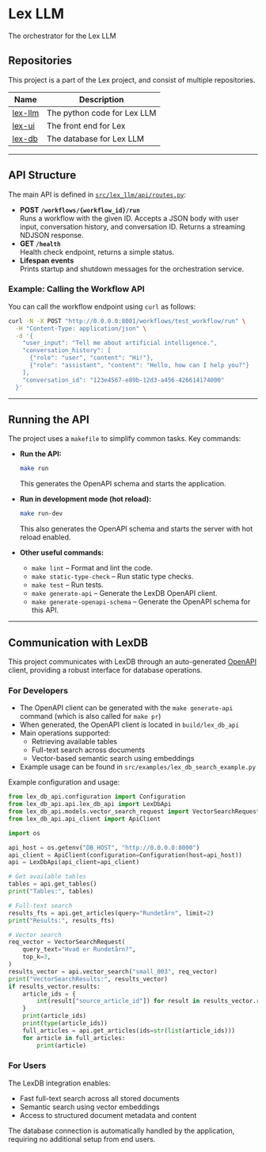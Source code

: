 # Lex LLM
The orchestrator for the Lex LLM

## Repositories

This project is a part of the Lex project, and consist of multiple repositories.

| Name      | Description                 |
| --------- | --------------------------- |
| [lex-llm] | The python code for Lex LLM |
| [lex-ui]  | The front end for Lex       |
| [lex-db]  | The database for Lex LLM    |

[lex-llm]: https://github.com/centre-for-humanities-computing/lex-llm
[lex-ui]: https://github.com/centre-for-humanities-computing/lex-llm-ui
[lex-db]: https://github.com/centre-for-humanities-computing/lex-db

---

## API Structure

The main API is defined in [`src/lex_llm/api/routes.py`](src/lex_llm/api/routes.py):

- **POST `/workflows/{workflow_id}/run`**  
  Runs a workflow with the given ID. Accepts a JSON body with user input, conversation history, and conversation ID. Returns a streaming NDJSON response.
- **GET `/health`**  
  Health check endpoint, returns a simple status.
- **Lifespan events**  
  Prints startup and shutdown messages for the orchestration service.

### Example: Calling the Workflow API

You can call the workflow endpoint using `curl` as follows:

```bash
curl -N -X POST "http://0.0.0.0:8001/workflows/test_workflow/run" \
  -H "Content-Type: application/json" \
  -d '{
    "user_input": "Tell me about artificial intelligence.",
    "conversation_history": [
      {"role": "user", "content": "Hi!"},
      {"role": "assistant", "content": "Hello, how can I help you?"}
    ],
    "conversation_id": "123e4567-e89b-12d3-a456-426614174000"
  }'
```

---

## Running the API

The project uses a `makefile` to simplify common tasks. Key commands:

- **Run the API:**  
  ```bash
  make run
  ```
  This generates the OpenAPI schema and starts the application.

- **Run in development mode (hot reload):**  
  ```bash
  make run-dev
  ```
  This also generates the OpenAPI schema and starts the server with hot reload enabled.

- **Other useful commands:**  
  - `make lint` – Format and lint the code.
  - `make static-type-check` – Run static type checks.
  - `make test` – Run tests.
  - `make generate-api` – Generate the LexDB OpenAPI client.
  - `make generate-openapi-schema` – Generate the OpenAPI schema for this API.

---

## Communication with LexDB

This project communicates with LexDB through an auto-generated [OpenAPI](https://learn.openapis.org) client, providing a robust interface for database operations.

### For Developers
- The OpenAPI client can be generated with the `make generate-api` command (which is also called for `make pr`)
- When generated, the OpenAPI client is located in `build/lex_db_api`
- Main operations supported:
  - Retrieving available tables
  - Full-text search across documents
  - Vector-based semantic search using embeddings
- Example usage can be found in `src/examples/lex_db_search_example.py`

Example configuration and usage:
```python
from lex_db_api.configuration import Configuration
from lex_db_api.api.lex_db_api import LexDbApi
from lex_db_api.models.vector_search_request import VectorSearchRequest
from lex_db_api.api_client import ApiClient

import os

api_host = os.getenv("DB_HOST", "http://0.0.0.0:8000")
api_client = ApiClient(configuration=Configuration(host=api_host))
api = LexDbApi(api_client=api_client)

# Get available tables
tables = api.get_tables()
print("Tables:", tables)

# Full-text search
results_fts = api.get_articles(query="Rundetårn", limit=2)
print("Results:", results_fts)

# Vector search
req_vector = VectorSearchRequest(
    query_text="Hvad er Rundetårn?",
    top_k=3,
)
results_vector = api.vector_search("small_003", req_vector)
print("VectorSearchResults:", results_vector)
if results_vector.results:
    article_ids = {
        int(result["source_article_id"]) for result in results_vector.results
    }
    print(article_ids)
    print(type(article_ids))
    full_articles = api.get_articles(ids=str(list(article_ids)))
    for article in full_articles:
        print(article)
```

### For Users
The LexDB integration enables:
- Fast full-text search across all stored documents
- Semantic search using vector embeddings
- Access to structured document metadata and content

The database connection is automatically handled by the application, requiring no additional setup from end users.


